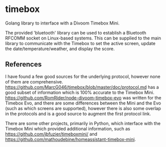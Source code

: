# timebox

Golang library to interface with a Divoom Timebox Mini.

The provided 'bluetooth' library can be used to establish a Bluetooth RFCOMM socket on Linux-based systems. This can be supplied to the main library to communicate with the Timebox to set the active screen, update the date/temperature/weather, and display the score.



## References

I have found a few good sources for the underlying protocol, however none of them are comprehensive. https://github.com/MarcG046/timebox/blob/master/doc/protocol.md has a good subset of information which is 100% accurate to the Timebox Mini. https://github.com/RomRider/node-divoom-timebox-evo was written for the Timebox Evo, and there are some differences between the Mini and the Evo (such as which screens are supported), however there is also some overlap in the protocols and is a good source to augment the first protocol link.

There are some other projects, primarily in Python, which interface with the Timebox Mini which provided additional information, such as https://github.com/jbfuzier/timeboxmini/ and https://github.com/mathoudebine/homeassistant-timebox-mini. 
